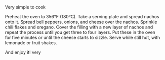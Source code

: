 Very simple to cook

Preheat the oven to 356°F (180°C).
Take a serving plate and spread nachos onto it.
Spread bell peppers, onions, and cheese over the nachos.
Sprinkle chili flakes and oregano.
Cover the filling with a new layer of nachos and repeat the process until you get three to four layers.
Put these in the oven for five minutes or until the cheese starts to sizzle.
Serve while still hot, with lemonade or fruit shakes.

And enjoy it!
very